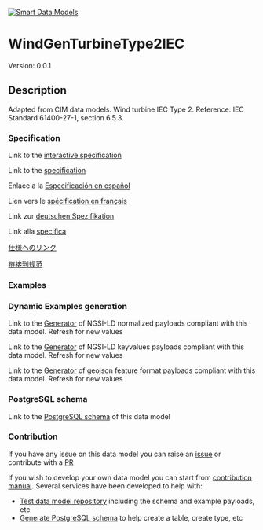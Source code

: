 [![Smart Data Models](https://smartdatamodels.org/wp-content/uploads/2022/01/SmartDataModels_logo.png "Logo")](https://smartdatamodels.org)
# WindGenTurbineType2IEC
Version: 0.0.1

## Description 

Adapted from CIM data models. Wind turbine IEC Type 2.  Reference: IEC Standard 61400-27-1, section 6.5.3.
### Specification

Link to the [interactive specification](https://swagger.lab.fiware.org/?url=https://smart-data-models.github.io/dataModel.EnergyCIM/WindGenTurbineType2IEC/swagger.yaml)

Link to the [specification](https://github.com/smart-data-models/dataModel.EnergyCIM/blob/master/WindGenTurbineType2IEC/doc/spec.md)

Enlace a la [Especificación en español](https://github.com/smart-data-models/dataModel.EnergyCIM/blob/master/WindGenTurbineType2IEC/doc/spec_ES.md)

Lien vers le [spécification en français](https://github.com/smart-data-models/dataModel.EnergyCIM/blob/master/WindGenTurbineType2IEC/doc/spec_FR.md)

Link zur [deutschen Spezifikation](https://github.com/smart-data-models/dataModel.EnergyCIM/blob/master/WindGenTurbineType2IEC/doc/spec_DE.md)

Link alla [specifica](https://github.com/smart-data-models/dataModel.EnergyCIM/blob/master/WindGenTurbineType2IEC/doc/spec_IT.md)

[仕様へのリンク](https://github.com/smart-data-models/dataModel.EnergyCIM/blob/master/WindGenTurbineType2IEC/doc/spec_JA.md)

[链接到规范](https://github.com/smart-data-models/dataModel.EnergyCIM/blob/master/WindGenTurbineType2IEC/doc/spec_ZH.md)
### Examples
### Dynamic Examples generation

Link to the [Generator](https://smartdatamodels.org/extra/ngsi-ld_generator.php?schemaUrl=https://raw.githubusercontent.com/smart-data-models/dataModel.EnergyCIM/master/WindGenTurbineType2IEC/schema.json&email=info@smartdatamodels.org) of NGSI-LD normalized payloads compliant with this data model. Refresh for new values

Link to the [Generator](https://smartdatamodels.org/extra/ngsi-ld_generator_keyvalues.php?schemaUrl=https://raw.githubusercontent.com/smart-data-models/dataModel.EnergyCIM/master/WindGenTurbineType2IEC/schema.json&email=info@smartdatamodels.org) of NGSI-LD keyvalues payloads compliant with this data model. Refresh for new values

Link to the [Generator](https://smartdatamodels.org/extra/geojson_features_generator.php?schemaUrl=https://raw.githubusercontent.com/smart-data-models/dataModel.EnergyCIM/master/WindGenTurbineType2IEC/schema.json&email=info@smartdatamodels.org) of geojson feature format payloads compliant with this data model. Refresh for new values
### PostgreSQL schema

Link to the [PostgreSQL schema](https://github.com/smart-data-models/dataModel.EnergyCIM/blob/master/WindGenTurbineType2IEC/schema.sql) of this data model
### Contribution

 If you have any issue on this data model you can raise an [issue](https://github.com/smart-data-models/dataModel.EnergyCIM/issues)  or contribute with a [PR](https://github.com/smart-data-models/dataModel.EnergyCIM/pulls)

 If you wish to develop your own data model you can start from [contribution manual](https://bit.ly/contribution_manual). Several services have been developed to help with: 
 - [Test data model repository](https://smartdatamodels.org/index.php/data-models-contribution-api/) including the schema and example payloads, etc
 - [Generate PostgreSQL schema](https://smartdatamodels.org/index.php/sql-service/) to help create a table, create type, etc